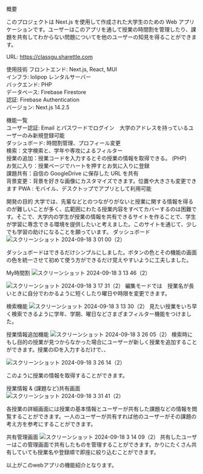 概要

このプロジェクトは Next.js を使用して作成された大学生のための Web アプリケーションです。ユーザーはこのアプリを通して授業の時間割を管理したり、課題を共有してわからない問題についてを他のユーザーの知見を得ることができます。

URL: https://classgu.sharettle.com

使用技術
フロントエンド: Next.js, React, MUI  
インフラ: lolipop レンタルサーバー  
バックエンド: PHP  
データベース: Firebase Firestore  
認証: Firebase Authentication  
バージョン: Next.js 14.2.5  



機能一覧  
ユーザー認証: Email とパスワードでログイン　大学のアドレスを持っているユーザーのみ新規登録可能  
ダッシュボード: 時間割管理、プロフィール変更  
検索：文字検索と、学年や専攻によるフィルター  
授業の追加：授業コードを入力するとその授業の情報を取得できる。 (PHP)  
お気に入り：授業ページでハートを押すとお気に入りに登録  
課題共有：自信の GoogleDrive に保存した URL を共有  
背景変更：背景を好きな画像にカスタマイズできます。位置や大きさも変更できます
PWA : モバイル、デスクトップでアプリとして利用可能  


開発の目的
大学では、先輩などとのつながりがないと授業に関する情報を得るのが難しいことが多く、広範囲にわたる授業内容をすべてカバーするのは困難です。そこで、大学内の学生が授業の情報を共有できるサイトを作ることで、学生が学習に専念できる環境を提供したいと考えました。このサイトを通じて、少しでも学習の助けになることを願っています。
ダッシュボード  
![スクリーンショット 2024-09-18 3 01 00（2）](https://github.com/user-attachments/assets/debd105f-7125-4d9e-a56f-3f769e76911c)

ダッシュボードはできるだけシンプルにしました。ボタンの色とその機能の画面の色を統一させて初めて使う方ができるだけ覚えやすいように工夫しました。


  
My時間割
![スクリーンショット 2024-09-18 3 13 46（2）](https://github.com/user-attachments/assets/1dfc735c-c749-4d5e-a7fa-def67c38f383)


![スクリーンショット 2024-09-18 3 17 31（2）](https://github.com/user-attachments/assets/b9d11b44-2190-4725-81f9-5679187a0a41)
編集モードでは　授業名が長いときに自分でわかるように短くしたり曜日や時限を変更できます。  


検索機能
![スクリーンショット 2024-09-18 3 13 30（2）](https://github.com/user-attachments/assets/9fa10c38-5b6a-4d03-a6cf-59e731b0da4e)
見たい授業をいち早く検索できるように学年、学期、曜日などさまざまフィルター機能をつけました。


授業情報追加機能
![スクリーンショット 2024-09-18 3 26 05（2）](https://github.com/user-attachments/assets/a417c7bf-ff70-4a2f-94a8-91625face5cd)
検索時にもし目的の授業が見つからなかった場合にユーザーが新しく授業を追加することができます。授業のIDを入力するだけで、、 
  
  
![スクリーンショット 2024-09-18 3 26 14（2）](https://github.com/user-attachments/assets/945ca86d-5eb7-42bf-8379-39db06735e64)

このように授業の情報を取得することができます。
　　
　　

授業情報 & (課題など)共有画面
![スクリーンショット 2024-09-18 3 31 41（2）](https://github.com/user-attachments/assets/2e389656-f8f0-42f9-863b-dd07d99264c3)

各授業の詳細画面には授業の基本情報とユーザーが共有した課題などの情報を閲覧することができます。一人のユーザーが共有すれば他のユーザーがその課題の考え方を参考にすることができます。

  
  
共有管理画面
![スクリーンショット 2024-09-18 3 14 09（2）](https://github.com/user-attachments/assets/d027d019-534b-4567-9769-b7dcfe9bc3ab)
共有したユーザーはこの管理画面で共有したものを管理することができます。かりにたくさん共有していても授業名や登録順で即座に絞り込むことができます。



以上がこのwebアプリの機能紹介となります。


